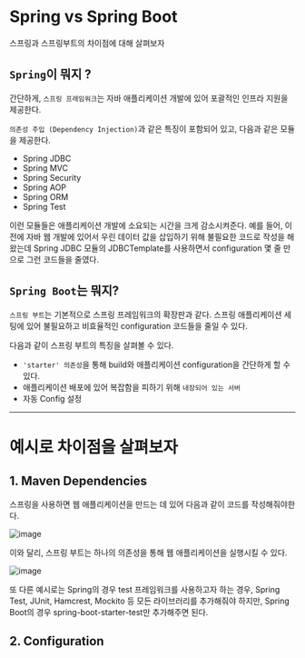 # Spring vs Spring Boot

스프링과 스프링부트의 차이점에 대해 살펴보자

## `Spring`이 뭐지 ?
간단하게, `스프링 프레임워크`는 자바 애플리케이션 개발에 있어 포괄적인 인프라 지원을 제공한다.

`의존성 주입 (Dependency Injection)`과 같은 특징이 포함되어 있고, 다음과 같은 모듈을 제공한다.
- Spring JDBC
- Spring MVC
- Spring Security
- Spring AOP
- Spring ORM
- Spring Test

이런 모듈들은 애플리케이션 개발에 소요되는 시간을 크게 감소시켜준다.
예를 들어, 이전에 자바 웹 개발에 있어서 우린 데이터 값을 삽입하기 위해 불필요한 코드로 작성을 해왔는데
Spring JDBC 모듈의 JDBCTemplate를 사용하면서 configuration 몇 줄 만으로 그런 코드들을 줄였다.

## `Spring Boot`는 뭐지?
`스프링 부트`는 기본적으로 스프링 프레임워크의 확장판과 같다. 스프링 애플리케이션 세팅에 있어
불필요하고 비효율적인 configuration 코드들을 줄일 수 있다.

다음과 같이 스프링 부트의 특징을 살펴볼 수 있다.
- `'starter' 의존성`을 통해 build와 애플리케이션 configuration을 간단하게 할 수 있다.
- 애플리케이션 배포에 있어 복잡함을 피하기 위해 `내장되어 있는 서버`
- 자동 Config 설정

-----------
# 예시로 차이점을 살펴보자
## 1. Maven Dependencies 
스프링을 사용하면 웹 애플리케이션을 만드는 데 있어 다음과 같이 코드를 작성해줘야한다.

![image](https://user-images.githubusercontent.com/109537583/203453613-3de343fc-fc1b-4c20-862b-e294f54140a7.png)

이와 달리, 스프링 부트는 하나의 의존성을 통해 웹 애플리케이션을 실행시킬 수 있다.

![image](https://user-images.githubusercontent.com/109537583/203453716-6b5d35e1-ea56-4ff5-82aa-5ed012971112.png)


또 다른 예시로는 Spring의 경우 test 프레임워크를 사용하고자 하는 경우, Spring Test, JUnit, Hamcrest, Mockito 등 모든 라이브러리를
추가해줘야 하지만,
Spring Boot의 경우 spring-boot-starter-test만 추가해주면 된다.

## 2. Configuration 
